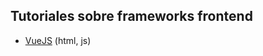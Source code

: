 ## Tutoriales sobre frameworks frontend

- [VueJS](https://github.com/mondeja/fullstack/tree/master/frontend/src/017-frameworks/vue) (html, js)